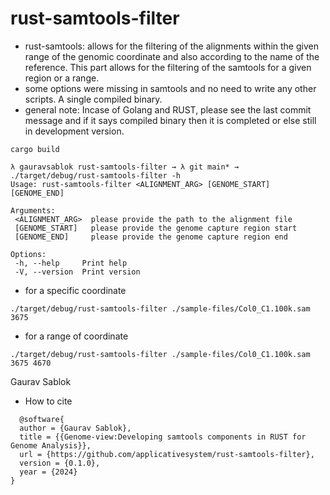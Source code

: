 # rust-samtools-filter
 - rust-samtools: allows for the filtering of the alignments within the given range of the genomic coordinate and also according to   the name of the reference. This part allows for the filtering of the samtools for a given region  or a range.
 - some options were missing in samtools and no need to write any other scripts. A single compiled binary. 
 - general note: Incase of Golang and RUST, please see the last commit message and if it says compiled binary then it is completed or else still in development version.
 
 ```
 cargo build
 
 ```
 
 ```
 λ gauravsablok rust-samtools-filter → λ git main* → ./target/debug/rust-samtools-filter -h
Usage: rust-samtools-filter <ALIGNMENT_ARG> [GENOME_START] [GENOME_END]

Arguments:
  <ALIGNMENT_ARG>  please provide the path to the alignment file
  [GENOME_START]   please provide the genome capture region start
  [GENOME_END]     please provide the genome capture region end

Options:
  -h, --help     Print help
  -V, --version  Print version
 ```
 - for a specific coordinate 
 
 ```
 ./target/debug/rust-samtools-filter ./sample-files/Col0_C1.100k.sam 3675 

 ```
 - for a range of coordinate
 
 ```
 ./target/debug/rust-samtools-filter ./sample-files/Col0_C1.100k.sam 3675 4670
 
 ```

Gaurav Sablok

- How to cite

```
  @software{
  author = {Gaurav Sablok},
  title = {{Genome-view:Developing samtools components in RUST for Genome Analysis}},
  url = {https://github.com/applicativesystem/rust-samtools-filter},
  version = {0.1.0},
  year = {2024}
}
```
